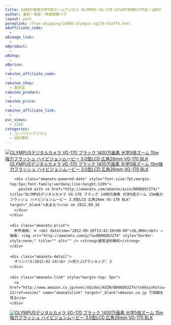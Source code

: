 ```yaml
---
title: 1400万画素光学5倍ズームデジカメ OLYMPUS VG-170 61%OFF特価6千円台！送料無料
author: 激安・格安・特価情報ツウ
layout: post
permalink: /free-shipping/14005-olympus-vg170-61off6.html
a8affiliate_code:
  - 
a8image_link:
  - 
a8product:
  - 
a8shop:
  - 
a8price:
  - 
rakuten_affiliate_code:
  - 
rakuten_shop:
  - 楽天店
rakuten_product:
  - 
rakuten_price:
  - 
rakuten_affiliate_link:
  - 
pvc_views:
  - 1328
categories:
  - コンパクトデジカメ
  - 送料無料
---
```

<div class="amanatu-box" style="margin-bottom:0px;">
  <div class="amanatu-image" style="float:left;">
    <a href="http://www.amazon.co.jp/exec/obidos/ASIN/B006Q9J2T4/tokkajohotsu-22/ref=nosim/" name="amanatulink" target="_blank"><img src="http://i2.wp.com/ecx.images-amazon.com/images/I/41Sz6XdYoxL._SL160_.jpg?w=546" alt="OLYMPUSデジタルカメラ VG-170 ブラック 1400万画素 光学5倍ズーム 15m強力フラッシュ ハイビジョンムービー 3.0型LCD 広角26mm VG-170 BLK" style="border: none;" data-recalc-dims="1" /></a>
  </div>
  
  <div class="amanatu-info" style="float:left;margin-left:15px;line-height:120%">
    <div class="amanatu-name" style="margin-bottom:10px;line-height:120%">
      <a href="http://www.amazon.co.jp/exec/obidos/ASIN/B006Q9J2T4/tokkajohotsu-22/ref=nosim/" name="amanatulink" target="_blank">OLYMPUSデジタルカメラ VG-170 ブラック 1400万画素 光学5倍ズーム 15m強力フラッシュ ハイビジョンムービー 3.0型LCD 広角26mm VG-170 BLK</a> 
      
      <div class="amanatu-powered-date" style="font-size:7pt;margin-top:5px;font-family:verdana;line-height:120%">
        posted with <a href="http://amanatu.com/amazon/asin/B006Q9J2T4/" title="OLYMPUSデジタルカメラ VG-170 ブラック 1400万画素 光学5倍ズーム 15m強力フラッシュ ハイビジョンムービー 3.0型LCD 広角26mm VG-170 BLK" target="_blank">あまなつ</a> on 2012.09.10
      </div>
    </div>
    
    <div class="amanatu-price">
      参考価格: ￥ <del datetime="2012-09-10T13:42:20+00:00">16,800</del> → 価格: <img src="http://amanatu.com/p/?a=B006Q9J2T4" style="border-style:none;" title="" alt="" /> <strong>通常送料無料</strong>
    </div>
    
    <div class="amanatu-detail">
      オリンパス(2012-02-24)<br />売り上げランキング: 3
    </div>
    
    <div class="amanatu-link" style="margin-top: 5px">
      <a href="http://www.amazon.co.jp/exec/obidos/ASIN/B006Q9J2T4/tokkajohotsu-22/ref=nosim/" name="amanatulink" target="_blank">Amazon.co.jp で詳細を見る</a>
    </div>
  </div>
  
  <div class="amanatu-footer" style="clear: left">
  </div>
  
  <div class="amanatu-imageset">
    <div class="amanatu-image" style="float:left;">
      <a href="http://www.amazon.co.jp/exec/obidos/ASIN/B006Q9J2T4/tokkajohotsu-22/ref=nosim/" name="amanatulink" target="_blank"><img src="http://i0.wp.com/ecx.images-amazon.com/images/I/41ZGl8BVZbL._AA160_.jpg?w=546" alt="OLYMPUSデジタルカメラ VG-170 ブラック 1400万画素 光学5倍ズーム 15m強力フラッシュ ハイビジョンムービー 3.0型LCD 広角26mm VG-170 BLK" style="border: none;" data-recalc-dims="1" /></a>
    </div>
    
    <div class="amanatu-image" style="float:left;">
      <a href="http://www.amazon.co.jp/exec/obidos/ASIN/B006Q9J2T4/tokkajohotsu-22/ref=nosim/" name="amanatulink" target="_blank"><img src="http://i2.wp.com/ecx.images-amazon.com/images/I/41trzzAr8%2BL._AA160_.jpg?w=546" alt="OLYMPUSデジタルカメラ VG-170 ブラック 1400万画素 光学5倍ズーム 15m強力フラッシュ ハイビジョンムービー 3.0型LCD 広角26mm VG-170 BLK" style="border: none;" data-recalc-dims="1" /></a>
    </div>
    
    <div class="amanatu-image" style="float:left;">
      <a href="http://www.amazon.co.jp/exec/obidos/ASIN/B006Q9J2T4/tokkajohotsu-22/ref=nosim/" name="amanatulink" target="_blank"><img src="http://i1.wp.com/ecx.images-amazon.com/images/I/31BdQq9jgRL._AA160_.jpg?w=546" alt="OLYMPUSデジタルカメラ VG-170 ブラック 1400万画素 光学5倍ズーム 15m強力フラッシュ ハイビジョンムービー 3.0型LCD 広角26mm VG-170 BLK" style="border: none;" data-recalc-dims="1" /></a>
    </div>
    
    <div class="amanatu-image" style="float:left;">
      <a href="http://www.amazon.co.jp/exec/obidos/ASIN/B006Q9J2T4/tokkajohotsu-22/ref=nosim/" name="amanatulink" target="_blank"><img src="http://i0.wp.com/ecx.images-amazon.com/images/I/3160wfmQCVL._AA160_.jpg?w=546" alt="OLYMPUSデジタルカメラ VG-170 ブラック 1400万画素 光学5倍ズーム 15m強力フラッシュ ハイビジョンムービー 3.0型LCD 広角26mm VG-170 BLK" style="border: none;" data-recalc-dims="1" /></a>
    </div>
    
    <div class="amanatu-image" style="float:left;">
      <a href="http://www.amazon.co.jp/exec/obidos/ASIN/B006Q9J2T4/tokkajohotsu-22/ref=nosim/" name="amanatulink" target="_blank"><img src="http://i1.wp.com/ecx.images-amazon.com/images/I/412KtxK3PyL._AA160_.jpg?w=546" alt="OLYMPUSデジタルカメラ VG-170 ブラック 1400万画素 光学5倍ズーム 15m強力フラッシュ ハイビジョンムービー 3.0型LCD 広角26mm VG-170 BLK" style="border: none;" data-recalc-dims="1" /></a>
    </div>
    
    <div class="amanatu-footer" style="clear: left">
    </div>
  </div>
</div>